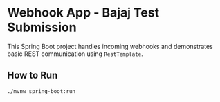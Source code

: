# Webhook App - Bajaj Test Submission

This Spring Boot project handles incoming webhooks and demonstrates basic REST communication using `RestTemplate`.

## How to Run

```bash
./mvnw spring-boot:run
